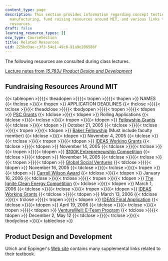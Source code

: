 ```yaml
---
content_type: page
description: This section provides information regarding concept testing, design for
  manufacturing, fund raising resources around MIT, and various links to external
  resources.
draft: false
learning_resource_types: []
ocw_type: CourseSection
title: Related Resources
uid: 225bd3ae-c3f3-54e1-49c8-91a9e206586f
---
```

The following resources are consulted during class lectures.

[Lecture notes from *15.783J Product Design and Development*](https://ocw.mit.edu/courses/15-783j-product-design-and-development-spring-2006/pages/lecture-notes/)

## Fundraising Resources Around MIT

{{< tableopen >}}{{< theadopen >}}{{< tropen >}}{{< thopen >}}
NAMES
{{< thclose >}}{{< thopen >}}
APPLICATION DEADLINES
{{< thclose >}}{{< trclose >}}{{< theadclose >}}{{< tbodyopen >}}{{< tropen >}}{{< tdopen >}}
[PSC Grants](https://pkgcenter.mit.edu/)
{{< tdclose >}}{{< tdopen >}}
Rolling Applications
{{< tdclose >}}{{< trclose >}}{{< tropen >}}{{< tdopen >}}
[Fellowship Grants](https://pkgcenter.mit.edu/programs/fellowships/)
{{< tdclose >}}{{< tdopen >}}
October 21, 2005
{{< tdclose >}}{{< trclose >}}{{< tropen >}}{{< tdopen >}}
[Baker Fellowship](http://bakerfoundation.mit.edu/) (Must include faculty member)
{{< tdclose >}}{{< tdopen >}}
November 4, 2005
{{< tdclose >}}{{< trclose >}}{{< tropen >}}{{< tdopen >}}
[IDEAS Working Grants](http://web.mit.edu/ideas/www/index.htm)
{{< tdclose >}}{{< tdopen >}}
November 14, 2005
{{< tdclose >}}{{< trclose >}}{{< tropen >}}{{< tdopen >}}
[$100K Entrepreneurship Competition](http://www.mit100k.org/)
{{< tdclose >}}{{< tdopen >}}
November 14, 2005
{{< tdclose >}}{{< trclose >}}{{< tropen >}}{{< tdopen >}}
[Global Social Ventures](https://gsvc.org/)
{{< tdclose >}}{{< tdopen >}}
November 16, 2005
{{< tdclose >}}{{< trclose >}}{{< tropen >}}{{< tdopen >}}
[Carroll Wilson Award](https://giving.mit.edu/carroll-l-wilson-1932-prize-fund)
{{< tdclose >}}{{< tdopen >}}
January 16, 2006
{{< tdclose >}}{{< trclose >}}{{< tropen >}}{{< tdopen >}}
[The Ignite Clean Energy Competition](http://www.ignitecleanenergy.com/)
{{< tdclose >}}{{< tdopen >}}
March 1, 2006
{{< tdclose >}}{{< trclose >}}{{< tropen >}}{{< tdopen >}}
[IDEAS Working Grants](http://web.mit.edu/ideas/www/index.htm)
{{< tdclose >}}{{< tdopen >}}
March 13, 2006
{{< tdclose >}}{{< trclose >}}{{< tropen >}}{{< tdopen >}}
[IDEAS Final Application](http://web.mit.edu/ideas/www/index.htm)
{{< tdclose >}}{{< tdopen >}}
April 19, 2006
{{< tdclose >}}{{< trclose >}}{{< tropen >}}{{< tdopen >}}
[VentureWell: E-Team Program](https://venturewell.org/events-and-opportunities/)
{{< tdclose >}}{{< tdopen >}}
December 2, May 12
{{< tdclose >}}{{< trclose >}}{{< tbodyclose >}}{{< tableclose >}}

## Product Design and Development

Ulrich and Eppinger's [Web site](http://www.ulrich-eppinger.net/) contains many supplemental links related to their textbook.